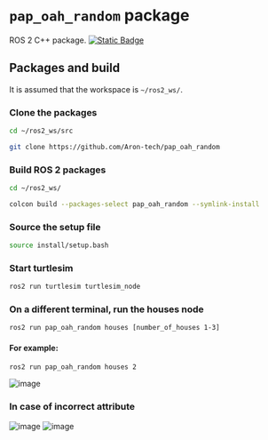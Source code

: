 # `pap_oah_random` package

ROS 2 C++ package. [![Static Badge](https://img.shields.io/badge/ROS_2-Humble-34aec5)](https://docs.ros.org/en/humble/)

## Packages and build

It is assumed that the workspace is `~/ros2_ws/`.

### Clone the packages

```bash
cd ~/ros2_ws/src
```

```bash
git clone https://github.com/Aron-tech/pap_oah_random
```

### Build ROS 2 packages

```bash
cd ~/ros2_ws/
```

```bash
colcon build --packages-select pap_oah_random --symlink-install
```

### Source the setup file

```bash
source install/setup.bash
```

### Start turtlesim

```bash
ros2 run turtlesim turtlesim_node
```

### On a different terminal, run the houses node

```bash
ros2 run pap_oah_random houses [number_of_houses 1-3]
```

#### For example:
```bash
ros2 run pap_oah_random houses 2
```

![image](https://github.com/user-attachments/assets/88965f50-ea7c-4072-a584-fdc7f1a1c40b)

### In case of incorrect attribute
![image](https://github.com/user-attachments/assets/c9246ca6-3563-4c3c-a82a-92fdfeb4ebad)
![image](https://github.com/user-attachments/assets/3d8d2931-2eb4-448b-b6fe-a1d0bd72d4a5)

